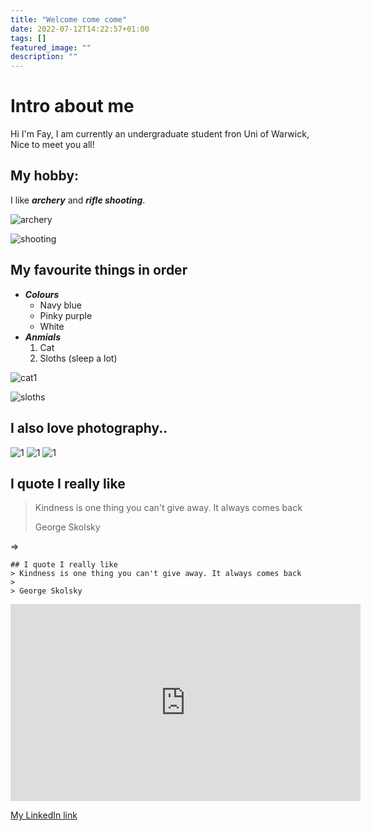 ```yaml
---
title: "Welcome come come"
date: 2022-07-12T14:22:57+01:00
tags: []
featured_image: ""
description: ""
---
```

# Intro about me 

Hi I'm Fay, I am currently an undergraduate student fron Uni of Warwick, Nice to meet you all! 
## My hobby: 

I like _**archery**_ and _**rifle shooting**_. 

![archery](../archery.jpg)

![shooting](../shooting.jpg)

## My favourite things in order
- _**Colours**_
	- Navy blue 
	- Pinky purple 
	- White
- _**Anmials**_
	1. Cat
	1. Sloths (sleep a lot)

![cat1](../cat1.jpg)

![sloths](../sloths.jpg)
 
## I also love photography..

![1](../1.jpg)
![1](../2.jpg)
![1](../3.jpg)


## I quote I really like 	
> Kindness is one thing you can't give away. It always comes back
>
> George Skolsky

=>

```
## I quote I really like 	
> Kindness is one thing you can't give away. It always comes back
>
> George Skolsky
```

<iframe width="560" height="315" src="https://www.youtube.com/embed/YyAuFiIv-V4" title="YouTube video player" frameborder="0" allow="accelerometer; autoplay; clipboard-write; encrypted-media; gyroscope; picture-in-picture" allowfullscreen></iframe>

[My LinkedIn link](https://www.linkedin.com/in/fay-f-3a3b55221/) 